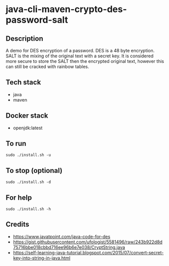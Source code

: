 # java-cli-maven-crypto-des-password-salt

## Description
A demo for DES encryption of a password.
DES is a 48 byte encryption. SALT is the
mixing of the original text with a secret key.
It is considered more secure to store the
SALT then the encrypted original text, however
this can still be cracked with rainbow tables.

## Tech stack
- java
- maven

## Docker stack
- openjdk:latest

## To run
`sudo ./install.sh -u`

## To stop (optional)
`sudo ./install.sh -d`

## For help
`sudo ./install.sh -h`

## Credits
- https://www.javatpoint.com/java-code-for-des
- https://gist.githubusercontent.com/ufologist/5581496/raw/243b922d8d75716bbe018cbbd716ee96b6e7e038/CryptString.java
- https://self-learning-java-tutorial.blogspot.com/2015/07/convert-secret-key-into-string-in-java.html
